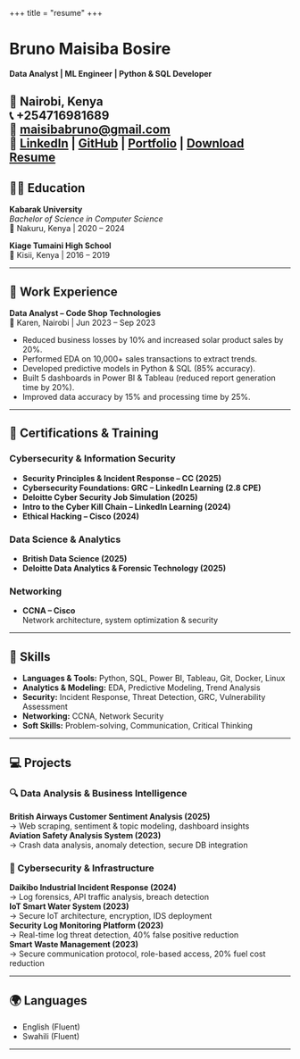 +++
title = "resume"
+++
# Bruno Maisiba Bosire

**Data Analyst | ML Engineer | Python & SQL Developer**

📍 Nairobi, Kenya  
📞 +254716981689  
📧 maisibabruno@gmail.com  
🔗 [LinkedIn](https://www.linkedin.com/in/brunomaisiba) | [GitHub](https://github.com/codac-black) | [Portfolio](https://nicosblog.netlify.app/) |
[Download Resume](../static/files/BrunoMaisibaBosireResume.pdf)
---

## 👨‍🎓 Education

**Kabarak University**  
_Bachelor of Science in Computer Science_  
📍 Nakuru, Kenya | 2020 – 2024

**Kiage Tumaini High School**  
📍 Kisii, Kenya | 2016 – 2019

---

## 💼 Work Experience

**Data Analyst – Code Shop Technologies**  
📍 Karen, Nairobi | Jun 2023 – Sep 2023  
- Reduced business losses by 10% and increased solar product sales by 20%.
- Performed EDA on 10,000+ sales transactions to extract trends.
- Developed predictive models in Python & SQL (85% accuracy).
- Built 5 dashboards in Power BI & Tableau (reduced report generation time by 20%).
- Improved data accuracy by 15% and processing time by 25%.

---

## 📜 Certifications & Training

### Cybersecurity & Information Security
- **Security Principles & Incident Response – CC (2025)**  
- **Cybersecurity Foundations: GRC – LinkedIn Learning (2.8 CPE)**  
- **Deloitte Cyber Security Job Simulation (2025)**  
- **Intro to the Cyber Kill Chain – LinkedIn Learning (2024)**  
- **Ethical Hacking – Cisco (2024)**  

### Data Science & Analytics
- **British Data Science (2025)**  
- **Deloitte Data Analytics & Forensic Technology (2025)**  

### Networking
- **CCNA – Cisco**  
  Network architecture, system optimization & security

---

## 🧠 Skills

- **Languages & Tools:** Python, SQL, Power BI, Tableau, Git, Docker, Linux
- **Analytics & Modeling:** EDA, Predictive Modeling, Trend Analysis
- **Security:** Incident Response, Threat Detection, GRC, Vulnerability Assessment
- **Networking:** CCNA, Network Security
- **Soft Skills:** Problem-solving, Communication, Critical Thinking

---

## 💻 Projects

### 🔍 Data Analysis & Business Intelligence
**British Airways Customer Sentiment Analysis (2025)**  
→ Web scraping, sentiment & topic modeling, dashboard insights  
**Aviation Safety Analysis System (2023)**  
→ Crash data analysis, anomaly detection, secure DB integration

### 🔐 Cybersecurity & Infrastructure
**Daikibo Industrial Incident Response (2024)**  
→ Log forensics, API traffic analysis, breach detection  
**IoT Smart Water System (2023)**  
→ Secure IoT architecture, encryption, IDS deployment  
**Security Log Monitoring Platform (2023)**  
→ Real-time log threat detection, 40% false positive reduction  
**Smart Waste Management (2023)**  
→ Secure communication protocol, role-based access, 20% fuel cost reduction

---

## 🌍 Languages

- English (Fluent)  
- Swahili (Fluent)

---
